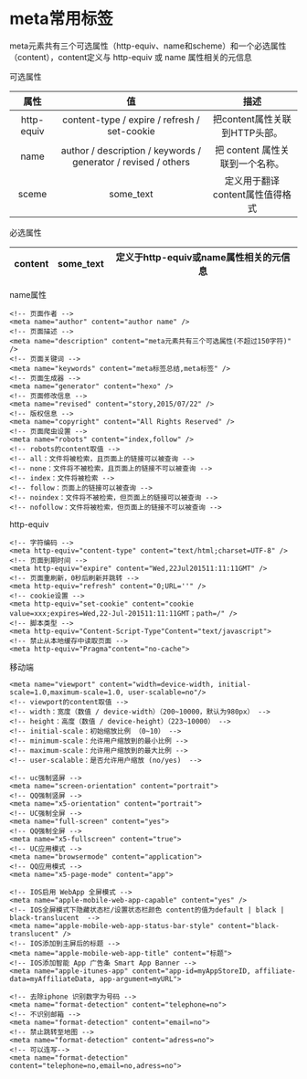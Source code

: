 # meta常用标签

meta元素共有三个可选属性（http-equiv、name和scheme）和一个必选属性（content），content定义与 http-equiv 或 name 属性相关的元信息

可选属性

| 属性 | 值 | 描述 |
| :---: | :---: | :---: |
| http-equiv | content-type / expire / refresh / set-cookie | 把content属性关联到HTTP头部。 |
| name | author / description / keywords / generator / revised / others | 把 content 属性关联到一个名称。 |
| sceme | some\_text | 定义用于翻译content属性值得格式 |

必选属性

| content | some\_text | 定义于http-equiv或name属性相关的元信息 |
| :---: | :---: | :---: |


name属性

```
<!-- 页面作者 -->
<meta name="author" content="author name" />
<!-- 页面描述 -->
<meta name="description" content="meta元素共有三个可选属性(不超过150字符)" />
<!-- 页面关键词 -->
<meta name="keywords" content="meta标签总结,meta标签" />
<!-- 页面生成器 -->
<meta name="generator" content="hexo" />
<!-- 页面修改信息 -->
<meta name="revised" content="story,2015/07/22" />
<!-- 版权信息 -->
<meta name="copyright" content="All Rights Reserved" />
<!-- 页面爬虫设置 -->
<meta name="robots" content="index,follow" />
<!-- robots的content取值 -->
<!-- all：文件将被检索，且页面上的链接可以被查询 -->
<!-- none：文件将不被检索，且页面上的链接不可以被查询 -->
<!-- index：文件将被检索 -->
<!-- follow：页面上的链接可以被查询 -->
<!-- noindex：文件将不被检索，但页面上的链接可以被查询 -->
<!-- nofollow：文件将被检索，但页面上的链接不可以被查询 -->
```

http-equiv

```
<!-- 字符编码 -->
<meta http-equiv="content-type" content="text/html;charset=UTF-8" />
<!-- 页面到期时间 -->
<meta http-equiv="expire" content="Wed,22Jul201511:11:11GMT" />
<!-- 页面重刷新，0秒后刷新并跳转 -->
<meta http-equiv="refresh" content="0;URL=''" />
<!-- cookie设置 -->
<meta http-equiv="set-cookie" content="cookie value=xxx;expires=Wed,22-Jul-201511:11:11GMT；path=/" />
<!-- 脚本类型 -->
<meta http-equiv="Content-Script-Type"Content="text/javascript">
<!-- 禁止从本地缓存中读取页面 -->
<meta http-equiv="Pragma"content="no-cache"> 
```

移动端

```
<meta name="viewport" content="width=device-width, initial-scale=1.0,maximum-scale=1.0, user-scalable=no"/>
<!-- viewport的content取值 -->
<!-- width：宽度（数值 / device-width）（200~10000，默认为980px） -->
<!-- height：高度（数值 / device-height）（223~10000） -->
<!-- initial-scale：初始缩放比例 （0~10） -->
<!-- minimum-scale：允许用户缩放到的最小比例 -->
<!-- maximum-scale：允许用户缩放到的最大比例 -->
<!-- user-scalable：是否允许用户缩放 (no/yes)  -->

<!-- uc强制竖屏 -->
<meta name="screen-orientation" content="portrait">
<!-- QQ强制竖屏 -->
<meta name="x5-orientation" content="portrait">
<!-- UC强制全屏 -->
<meta name="full-screen" content="yes">
<!-- QQ强制全屏 -->
<meta name="x5-fullscreen" content="true">
<!-- UC应用模式 -->
<meta name="browsermode" content="application">
<!-- QQ应用模式 -->
<meta name="x5-page-mode" content="app">

<!-- IOS启用 WebApp 全屏模式 -->
<meta name="apple-mobile-web-app-capable" content="yes" />
<!-- IOS全屏模式下隐藏状态栏/设置状态栏颜色 content的值为default | black | black-translucent  -->
<meta name="apple-mobile-web-app-status-bar-style" content="black-translucent" />
<!-- IOS添加到主屏后的标题 -->
<meta name="apple-mobile-web-app-title" content="标题">
<!-- IOS添加智能 App 广告条 Smart App Banner -->
<meta name="apple-itunes-app" content="app-id=myAppStoreID, affiliate-data=myAffiliateData, app-argument=myURL">

<!-- 去除iphone 识别数字为号码 -->
<meta name="format-detection" content="telephone=no">
<!-- 不识别邮箱 -->
<meta name="format-detection" content="email=no">
<!-- 禁止跳转至地图 -->
<meta name="format-detection" content="adress=no">
<!-- 可以连写-->
<meta name="format-detection" content="telephone=no,email=no,adress=no">
```



